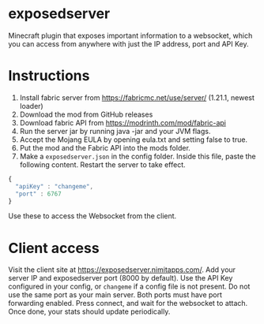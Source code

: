 # exposedserver
Minecraft plugin that exposes important information to a websocket, which you can access from anywhere with just the IP address, port and API Key.

# Instructions
1. Install fabric server from https://fabricmc.net/use/server/ (1.21.1, newest loader)
2. Download the mod from GitHub releases
3. Download fabric API from https://modrinth.com/mod/fabric-api
4. Run the server jar by running java -jar and your JVM flags.
5. Accept the Mojang EULA by opening eula.txt and setting false to true.
6. Put the mod and the Fabric API into the mods folder. 
7. Make a `exposedserver.json` in the config folder. Inside this file, paste the following content. Restart the server to take effect.
```js
{
  "apiKey" : "changeme",
  "port" : 6767
}
```
Use these to access the Websocket from the client.


# Client access
Visit the client site at https://exposedserver.nimitapps.com/. Add your server IP and exposedserver port (8000 by default). Use the API Key configured in your config, or `changeme` if a config file is not present. Do not use the same port as your main server. Both ports must have port forwarding enabled. Press connect, and wait for the websocket to attach. Once done, your stats should update periodically.

